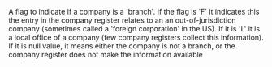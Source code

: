 ---
---
A flag to indicate if a company is a 'branch'. If the flag is 'F' it indicates this the entry in the company register relates to an an out-of-jurisdiction company (sometimes called a 'foreign corporation' in the US). If it is 'L' it is a local office of a company (few company registers collect this information). If it is null value, it means either the company is not a branch, or the company register does not make the information available

